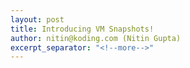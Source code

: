 ```yaml
---
layout: post
title: Introducing VM Snapshots!
author: nitin@koding.com (Nitin Gupta)
excerpt_separator: "<!--more-->"
---
```


